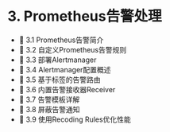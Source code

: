 # 3. Prometheus告警处理

* 📄 3.1 Prometheus告警简介
* 📄 3.2 自定义Prometheus告警规则
* 📄 3.3 部署Alertmanager
* 📄 3.4 Alertmanager配置概述
* 📄 3.5 基于标签的告警路由
* 📄 3.6 内置告警接收器Receiver
* 📄 3.7 告警模板详解
* 📄 3.8 屏蔽告警通知
* 📄 3.9 使用Recoding Rules优化性能

　　‍
